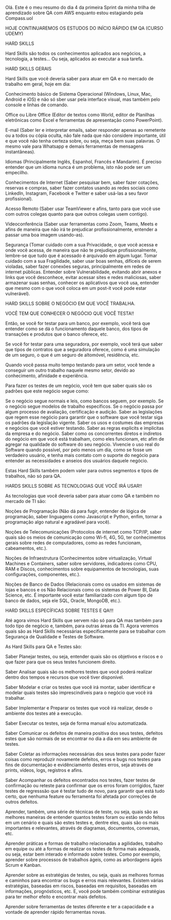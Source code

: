 Olá. Este é o meu resumo do dia 4 da primeira Sprint da minha trilha de aprendizado sobre QA com AWS enquanto estou estagiando pela Compass.uol



HOJE CONTINUAREMOS OS ESTUDOS DO INÍCIO RÁPIDO EM QA (CURSO UDEMY)



HARD SKILLS

Hard Skills são todos os conhecimentos aplicados aos negócios, a tecnologia, a testes... Ou seja, aplicados ao executar a sua tarefa.



HARD SKILLS GERAIS

Hard Skills que você deveria saber para atuar em QA e no mercado de trabalho em geral, hoje em dia:

Conhecimento básico de Sistema Operacional (Windows, Linux, Mac, Android e iOS) e não só sber usar pela interface visual, mas também pelo console e linhas de comando.

Office ou Libre Office (Editor de textos como World, editor de Planilhas eletrônicas como Excel e ferramentas de apresentação como PowerPoint).

E-mail (Saber ler e interpretar emails, saber responder apenas ao remetente ou a todos ou cópia oculta, não fale nada que não considere importante, útil e que você não tenha certeza sobre, ou seja, meça bem suas palavras. O mesmo vale para Whatsapp e demais ferramentas de mensagens instantâneas).

Idiomas  (Principalmente Inglês, Espanhol, Francês e Mandarim). É preciso entender que um idioma nunca é um problema, isto não pode ser um empecilho.

Conhecimentos de Internet (Saber pesquisar bem, saber fazer cotações, reservas e compras, saber fazer contatos usando as redes sociais como LinkedIn, Instagram, Facebook e Twitter e saber usá-las a seu favor profissional).

Acesso Remoto (Saber usar TeamViewer e afins, tanto para que você use com outros colegas quanto para que outros colegas usem contigo).

Videoconferência (Saber usar ferramentas como Zoom, Teams, Meets e afins de maneira que não irá te prejudicar profissionalmente, entender a passar uma boa imagem usando-as).

Segurança (Tomar cuidado com a sua Privacidade, o que você acessa  e onde você  acessa, de maneira que não te prejudique profissionalmente, lembre-se que tudo que é acessado é arquivado em algum lugar. Tomar cuidado com a sua Fragilidade, saber usar boas senhas, difíceis de serem violadas, saber fazer conexões seguras, principalmente em redes de internet públicas. Entender sobre Vulnerabilidade, evitando abrir anexos e links que você desconhece, evitar acessar sites e redes maliciosas, saber armazenar suas senhas, conhecer os aplicativos que você usa, entender que mesmo com o que você coloca em um post-it você pode estar vulnerável).  



HARD SKILLS SOBRE O NEGÓCIO EM QUE VOCÊ TRABALHA.

VOCÊ TEM QUE CONHECER O NEGÓCIO QUE VOCÊ TESTA!!
 
Então, se você for testar para um banco, por exemplo, você terá que entender como se dá o funcionamento daquele banco, dos tipos de transações e produtos que o banco oferece, etc.

Se você for testar para uma seguradora, por exemplo, você  terá que saber que tipos de contratos que a seguradora oferece, como é uma simulação de um seguro, o que é um seguro de altomóvel, residência, etc.

Quando você passa muito tempo testando para um setor, você tende a conseguir um outro trabalho naquele mesmo setor, devido ao conhecimento, afinidade e experiência.

Para fazer os testes de um negócio, você tem que saber quais são os padrões que este negócio segue como:

Se o negócio segue normais e leis, como bancos seguem, por exemplo.
Se o negócio segue modelos de trabalho específicos.
Se o negócio passa por algum processo de avaliação, certificação e audição.
Saber as legislações que regem esse negócio para garantir que o software que você testar siga os padrões da legislação vigente.
Saber os usos e costumes das empresas e negócios que você estiver testando. 
Saber as regras explicits e implicitas da empresa e do negócio.
Saber como os concorrentes diretos e indiretos do negócio em que você está trabalham, como eles funcionam, etc afim de agregar na qualidade do software do seu negócio.
Vivencie o uso real do Software quando possível, por pelo menos um dia, como se fosse um verdadeiro usuário, e tenha mais contato com o suporte do negócio para entender as necessidades e anseios dos usuários daquele negócio.

Estas Hard Skills também podem valer para outros segmentos e tipos de trabalhos, não só para QA.



HARDS SKILLS SOBRE AS TECNOLOGIAS QUE VOCÊ IRÁ USAR!!

As tecnologias que você deveria saber para atuar como QA e também no mercado de TI são:

Noções de Programação (Não dá para fugir, entender de lógica de programação, saber linguagens como Javascript e Python, enfim, tornar a programação algo natural e agradável para você).

Noções de Telecomunicações (Protocolos de internet como TCP/IP, saber quais são os meios de comunicação como Wi-fi, 4G, 5G, ter conhecimentos gerais sobre redes de computadores, como as redes funcionam, cabeamentos, etc.).

Noções de Infraestrutura (Conhecimentos sobre virtualização, Virtual Machines e Containers, saber sobre servidores, indicadores como CPU, RAM e Discos, conhecimentos sobre equipamentos de tecnologias, suas configurações, componentes, etc.).

Noções de Banco de Dados (Relacionais como os usados em sistemas de lojas e bancos e os Não Relacionais como os sistemas de Power BI, Data Science, etc. É importante você estar familiarizado com algum tipo de banco de dados, seja ele SQL, Oracle, MongoDB, etc.).



HARD SKILLS ESPECÍFICAS SOBRE TESTES E QA!!!

Até agora vimos Hard Skills que servem não só para QA mas também para todo tipo de negócio e, também, para outras áreas da TI.
Agora veremos quais são as Hard Skills necessárias especificamente para se trabalhar com Segurança de Qualidade e Testes de Software.

As Hard Skills para QA e Testes são:

Saber Planejar testes, ou seja, entender quais são os objetivos e riscos e o que fazer para que os seus testes funcionem direito.

Saber Analisar quais são os  melhores testes que você poderá realizar dentro dos tempos e recursos que você tiver disponível.

Saber Modelar e criar os testes que você irá montar, saber identificar e modelar quais testes são imprescindíveis para o negócio que você irá trabalhar.

Saber Implementar e Preparar os testes que você irá realizar, desde o ambiente dos testes até a execução.

Saber Executar os testes, seja de forma manual e/ou automatizada. 

Saber Comunicar os defeitos de maneira positiva dos seus testes, defeitos estes que são normais de se encontrar no dia a dia em seu ambiente de testes. 

Saber Coletar as informações necessárias dos seus testes para poder fazer coisas como reproduzir novamente defeitos, erros e bugs nos testes para fins de documentação e evidênciamento destes erros, seja através de prints, vídeos, logs, registros e afins.

Saber Acompanhar os defeitos encontrados nos testes, fazer testes de confirmação ou reteste para confirmar que os erros foram corrigidos, fazer testes de regresssão que é testar tudo de novo, para garantir que está tudo certo, que nenhuma feature ou ferramenta foi afetada por correções de outros defeitos.

Aprender, também, uma série de técnicas de teste, ou seja, quais são as melhores maneiras de  entender quantos testes foram ou estão sendo feitos em um cenário e quais são estes testes e, dentre eles, quais são os mais importantes e relevantes, através de diagramas, documentos, conversas, etc.

Aprender práticas e formas de trabalho relacionadas a agilidades, trabalho em equipe ou até a formas de realizar os testes de forma mais adequada, ou seja, estar bem interado e informado sobre testes. Como por exemplo, aprender sobre processos de trabalhos ágeis, como as arbordagens ágeis Scrum e Kanban.

Aprender sobre as estratégias de testes, ou seja, quais as melhores formas e caminhos para encontrar os bugs e erros mais relevantes. Existem várias estratégias, baseadas em riscos, baseadas em requisitos, baseadas em informações, prognósticos, etc. E, você pode também combinar estratégias para ter melhor efeito e encontrar mais defeitos.

Aprender sobre ferramentas de testes diferente e ter a capacidade e a vontade de aprender rápido ferramentas novas. 